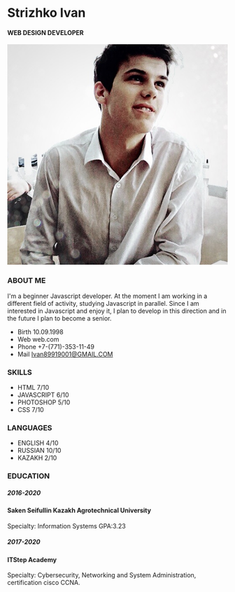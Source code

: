 # Strizhko Ivan
#### WEB DESIGN DEVELOPER
![logo](photo.JPG)

### ABOUT ME
I'm a beginner Javascript developer. At the moment I am working in a different field of activity, studying Javascript in parallel. Since I am interested in Javascript and enjoy it, I plan to develop in this direction and in the future I plan to become a senior.
* Birth 10.09.1998
* Web web.com
* Phone +7-(771)-353-11-49
* Mail Ivan89919001@GMAIL.COM

### SKILLS 
* HTML 7/10
* JAVASCRIPT 6/10
* PHOTOSHOP 5/10
* CSS 7/10

### LANGUAGES
* ENGLISH 4/10
* RUSSIAN 10/10
* KAZAKH 2/10

### EDUCATION
##### 2016-2020
#### Saken Seifullin Kazakh Agrotechnical University
Specialty: Information Systems GPA:3.23
##### 2017-2020
#### ITStep Academy
Specialty: Cybersecurity, Networking and System Administration, certification cisco CCNA. 